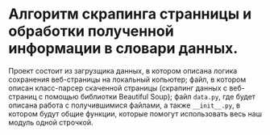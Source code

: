 # Алгоритм скрапинга странницы и обработки полученной информации в словари данных.
 Проект состоит из загрузщика данных, в котором описана логика сохранения веб-страницы на локальный копьютер; файл, в котором описан класс-парсер скаченной  страницы (скрапинг данных с веб-страниц с помощью библиотки Beautiful Soup); файл `data.py`, где будет описана работа с получившимися файлами, а также `__init__.py`, в котором будут общие функции, которые помогут использовать весь наш модуль одной строчкой.
